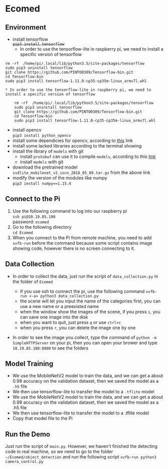 # Ecomed

## Environment
* install tensorflow  
~~`pip3 install tensorflow`~~
	* In order to use the tensorflow-lite in raspberry pi, we need to install a specific version of tensorflow
```
rm -rf  /home/pi/.local/lib/python3.5/site-packages/tensorflow  
sudo pip3 uninstall tensorflow  
git clone https://github.com/PINTO0309/Tensorflow-bin.git
cd Tensorflow-bin
sudo pip3 install tensorflow-1.11.0-cp35-cp35m-linux_armv7l.whl  
```
	* In order to use the tensorflow-lite in raspberry pi, we need to install a specific version of tensorflow
```
	rm -rf  /home/pi/.local/lib/python3.5/site-packages/tensorflow  
	sudo pip3 uninstall tensorflow  
	git clone https://github.com/PINTO0309/Tensorflow-bin.git
	cd Tensorflow-bin
	sudo pip3 install tensorflow-1.11.0-cp35-cp35m-linux_armv7l.whl  
```
* install opencv  
```pip3 install python_opencv```
* install some dependicies for opencv, according to [this](https://github.com/amymcgovern/pyparrot/issues/34) link 
* install some lacked libraries according to the terminal showing
* install the library of `models` with git
	* install `protobuf` can use it to compile `models`, according to this [link](https://github.com/EdjeElectronics/TensorFlow-Object-Detection-on-the-Raspberry-Pi/blob/master/README.md)
	* install `models` with git
* download the pretrained model `ssdlite_mobilenet_v2_coco_2018_05_09.tar.gz` from the above link
* modify the version of the modules like numpy  
```pip3 install numpy==1.15.4```

## Connect to the Pi
1. Use the following command to log into our raspberry pi  
`ssh pi@10.19.85.180`  
password: `ecomed`
2. Go to the following directory  
```cd Ecomed```
3. When you connect to the Pi from remote machine, you need to add `xvfb-run` before the command because some script contains image showing code, however there is no screen connecting to it.

## Data Collection
* In order to collect the data, just run the script of `data_collection.py` in the folder of `Ecomed`
	* if you use ssh to connect the pi, use the following command
	```xvfb-run <-a> python3 data_collection.py```
	* the scene will let you input the name of the categories first, you can use a new name or a preexisted name
	* when the window show the images of the scene, if you press `s`, you can save one image into the disk
	* when you want to quit, just press `q` or use `ctrl+c`
	* when you press `r`, you can delete the image one by one

* In order to see the image you collect, type the command of
```python -m SimpleHTTPServer``` on your pi, 
then you can open your brower and type `10.19.85.180:8000` to see the folders

## Model Training
* We use the MobileNetV2 model to train the data, and we can get a about 0.98 accuracy on the validation dataset, then we saved the model as a `.h5` file
* We then use tensorflow-lite to transfer the model to a `.tflite` model
* We use the MobileNetV2 model to train the data, and we can get a about 0.98 accuracy on the validation dataset, then we saved the model as a .h5 file
* We then use tensorflow-lite to transfer the model to a .tflite model
* Copy that model file to the Pi

## Run the Demo
Just run the script of `main.py`. However, we haven't finished the detecting code in real machine, so we need to go to the folder `~/Ecomed/object_detection` and run the following script
```xvfb-run python3 camera_control.py```

